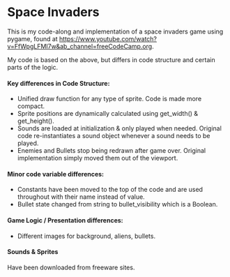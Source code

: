 # Space Invaders

This is my code-along and implementation of a space invaders game using pygame, found at
https://www.youtube.com/watch?v=FfWpgLFMI7w&ab_channel=freeCodeCamp.org.

My code is based on the above, but differs in code structure and certain parts of the logic. 

#### Key differences in Code Structure:
- Unified draw function for any type of sprite. Code is made more compact.
- Sprite positions are dynamically calculated using get_width() & get_height().
- Sounds are loaded at initialization & only played when needed. Original code re-instantiates a sound object whenever a sound needs to be played.
- Enemies and Bullets stop being redrawn after game over. Original implementation 
  simply moved them out of the viewport.

#### Minor code variable differences:
- Constants have been moved to the top of the code and are used throughout with their name instead of value.
- Bullet state changed from string to bullet_visibility which is a Boolean.

#### Game Logic / Presentation differences:
- Different images for background, aliens, bullets.

#### Sounds & Sprites
Have been downloaded from freeware sites.








